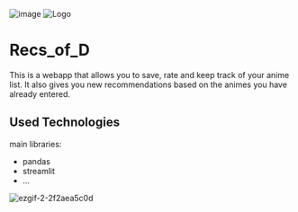![image](https://github.com/user-attachments/assets/58f56675-a164-496e-9749-6956c7bc6f39)
![Logo](https://dev-to-uploads.s3.amazonaws.com/uploads/articles/th5xamgrr6se0x5ro4g6.png)


# Recs_of_D

This is a webapp that allows you to save, rate and keep track of your anime list. It also gives you new recommendations based on the animes you have already entered.


## Used Technologies
main libraries: 
- pandas
- streamlit
- ...



![ezgif-2-2f2aea5c0d](https://github.com/user-attachments/assets/f7d5f652-2d35-4176-8368-4144baf1ff19)





